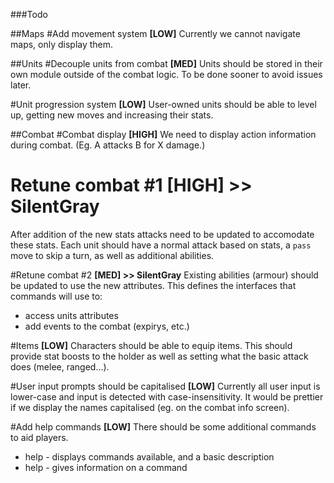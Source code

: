 ###Todo

##Maps
#Add movement system __[LOW]__
Currently we cannot navigate maps, only display them.

##Units
#Decouple units from combat __[MED]__
Units should be stored in their own module outside of the combat logic.  To be done sooner to avoid issues later.

#Unit progression system __[LOW]__
User-owned units should be able to level up, getting new moves and increasing their stats.

##Combat
#Combat display __[HIGH]__
We need to display action information during combat.  (Eg. A attacks B for  X damage.)

# Retune combat #1 __[HIGH] >> SilentGray__
After addition of the new stats attacks need to be updated to accomodate these stats.  Each unit should have a normal attack based on stats, a `pass` move to skip a turn, as well as additional abilities.

#Retune combat #2 __[MED] >> SilentGray__
Existing abilities (armour) should be updated to use the new attributes.  This defines the interfaces that commands will use to:

* access units attributes
* add events to the combat (expirys, etc.)

#Items __[LOW]__
Characters should be able to equip items.  This should provide stat boosts to the holder as well as setting what the basic attack does (melee, ranged...).

#User input prompts should be capitalised __[LOW]__
Currently all user input is lower-case and input is detected with case-insensitivity.  It would be prettier if we display the names capitalised (eg. on the combat info screen).

#Add help commands __[LOW]__
There should be some additional commands to aid players.

* help           - displays commands available, and a basic description
* help <command> - gives information on a command
